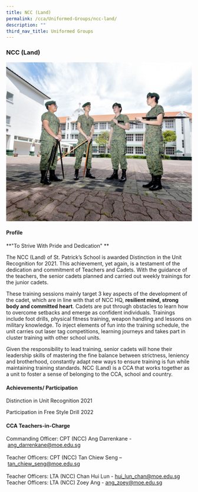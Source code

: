 ```yaml
---
title: NCC (Land)
permalink: /cca/Uniformed-Groups/ncc-land/
description: ""
third_nav_title: Uniformed Groups
---
```

### **NCC (Land)**

![](/images/NCC%20LAND.jpg)

#### **Profile**

**"To Strive With Pride and Dedication"  **

 The NCC (Land) of St. Patrick’s School is awarded Distinction in the Unit Recognition for 2021. This achievement, yet again, is a testament of the dedication and commitment of Teachers and Cadets. With the guidance of the teachers, the senior cadets planned and carried out weekly trainings for the junior cadets.

 These training sessions mainly target 3 key aspects of the development of the cadet, which are in line with that of NCC HQ, **resilient mind, strong body and committed heart**. Cadets are put through obstacles to learn how to overcome setbacks and emerge as confident individuals. Trainings include foot drills, physical fitness training, weapon handling and lessons on military knowledge. To inject elements of fun into the training schedule, the unit carries out laser tag competitions, learning journeys and takes part in cluster training with other school units.
 
 Given the responsibility to lead training, senior cadets will hone their leadership skills of mastering the fine balance between strictness, leniency and brotherhood, constantly adapt new ways to ensure training is fun while maintaining training standards. NCC (Land) is a CCA that works together as a unit to foster a sense of belonging to the CCA, school and country.
 
#### **Achievements/ Participation**


Distinction in Unit Recognition 2021

Participation in Free Style Drill 2022

#### **CCA Teachers-in-Charge**

Commanding Officer: CPT (NCC) Ang Darrenkane - [ang\_darrenkane@moe.edu.sg  
](mailto:ang_darrenkane@moe.edu.sg)<br>
Teacher Officers: CPT (NCC) Tan Chiew Seng – [tan\_chiew\_seng@moe.edu.sg  
](mailto:tan_chiew_seng@moe.edu.sg)
<br>Teacher Officers: LTA (NCC) Chan Hui Lun - [hui\_lun\_chan@moe.edu.sg](mailto:hui_lun_chan@moe.edu.sg) 
<br>Teacher Officers: LTA (NCC) Zoey Ang - [ang\_zoey@moe.edu.sg](mailto:ang_zoey@moe.edu.sg)

